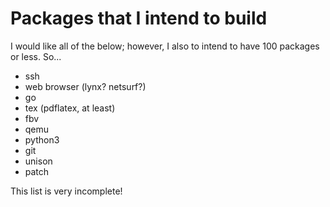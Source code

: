 # Packages that I intend to build #

I would like all of the below; however, I also to intend to have 100 packages
or less. So...

- ssh
- web browser (lynx? netsurf?)
- go
- tex (pdflatex, at least)
- fbv
- qemu
- python3
- git
- unison
- patch

This list is very incomplete!
